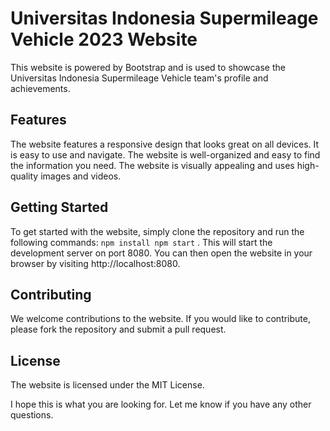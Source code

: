 # Universitas Indonesia Supermileage Vehicle 2023 Website
This website is powered by Bootstrap and is used to showcase the Universitas Indonesia Supermileage Vehicle team's profile and achievements.

## Features
The website features a responsive design that looks great on all devices.
It is easy to use and navigate.
The website is well-organized and easy to find the information you need.
The website is visually appealing and uses high-quality images and videos.

## Getting Started
To get started with the website, simply clone the repository and run the following commands:
`
npm install
npm start
`
. This will start the development server on port 8080. You can then open the website in your browser by visiting http://localhost:8080.

## Contributing
We welcome contributions to the website. If you would like to contribute, please fork the repository and submit a pull request.

## License
The website is licensed under the MIT License.

I hope this is what you are looking for. Let me know if you have any other questions.

